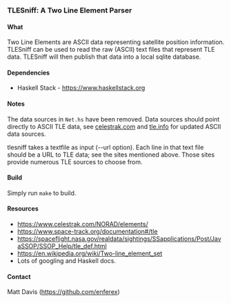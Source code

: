 ### TLESniff: A Two Line Element Parser

#### What
Two Line Elements are ASCII data representing satellite position information.
TLESniff can be used to read the raw (ASCII) text files that represent TLE data.
TLESniff will then publish that data into a local sqlite database.

#### Dependencies
* Haskell Stack - https://www.haskellstack.org

#### Notes
The data sources in `Net.hs` have been removed.  Data sources should point
directly to ASCII TLE data, see [celestrak.com](https://www.celestrak.com) and
[tle.info](https://www.tle.info) for updated ASCII data sources.

tlesniff takes a textfile as input (--url option).  Each line in that text file
should be a URL to TLE data; see the sites mentioned above.  Those sites provide
numerous TLE sources to choose from.

#### Build
Simply run `make` to build.

#### Resources
* https://www.celestrak.com/NORAD/elements/
* https://www.space-track.org/documentation#/tle
* https://spaceflight.nasa.gov/realdata/sightings/SSapplications/Post/JavaSSOP/SSOP_Help/tle_def.html
* https://en.wikipedia.org/wiki/Two-line_element_set
* Lots of googling and Haskell docs.

#### Contact
Matt Davis (https://github.com/enferex)
